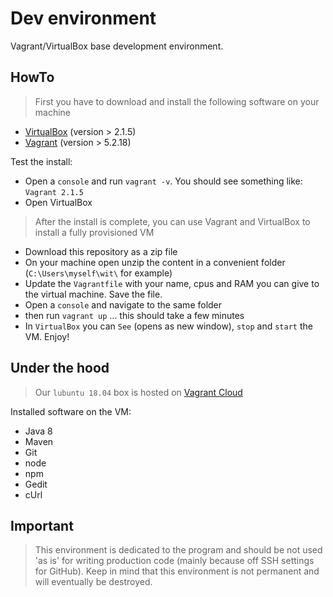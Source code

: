 # Dev environment

Vagrant/VirtualBox base development environment. 

## HowTo
> First you have to download and install the following software on your machine
 * [VirtualBox](https://www.vagrantup.com/downloads.html)  (version > 2.1.5) 
 * [Vagrant](https://www.virtualbox.org/wiki/Downloads)  (version > 5.2.18) 

Test the install: 
 * Open a `console` and run `vagrant -v`. You should see something like: `Vagrant 2.1.5`
 * Open VirtualBox

> After the install is complete, you can use Vagrant and VirtualBox to install a fully provisioned VM 
 * Download this repository as a zip file
 * On your machine open unzip the content in a convenient folder (`C:\Users\myself\wit\` for example) 
 * Update the `Vagrantfile` with your name, cpus and RAM you can give to the virtual machine. Save the file. 
 * Open a `console` and navigate to the same folder
 * then run `vagrant up` ... this should take a few minutes
 * In `VirtualBox` you can `See` (opens as new window), `stop` and `start` the VM. Enjoy!

## Under the hood
> Our `lubuntu 18.04` box is hosted on [Vagrant Cloud](https://app.vagrantup.com/weignitetech) 

Installed software on the VM: 
 * Java 8
 * Maven
 * Git
 * node
 * npm
 * Gedit
 * cUrl 

## Important
> This environment is dedicated to the program and should be not used 'as is' for writing production code (mainly because off SSH settings for GitHub). Keep in mind that this environment is not permanent and will eventually be destroyed. 

